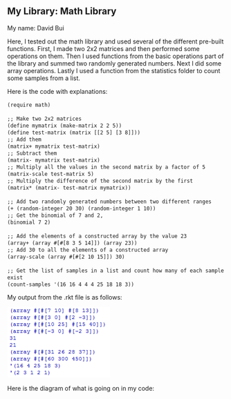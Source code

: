 
## My Library: Math Library
My name: David Bui

Here, I tested out the math library and used several of the different pre-built functions. First, I made two 2x2 matrices and then performed some operations on them. Then I used functions from the basic operations part of the library and summed two randomly generated numbers. Next I did some array operations. Lastly I used a function from the statistics folder to count some samples from a list.

Here is the code with explanations:

```
(require math)

;; Make two 2x2 matrices
(define mymatrix (make-matrix 2 2 5))
(define test-matrix (matrix [[2 5] [3 8]]))
;; Add them
(matrix+ mymatrix test-matrix)
;; Subtract them
(matrix- mymatrix test-matrix)
;; Multiply all the values in the second matrix by a factor of 5
(matrix-scale test-matrix 5)
;; Multiply the difference of the second matrix by the first
(matrix* (matrix- test-matrix mymatrix))

;; Add two randomly generated numbers between two different ranges
(+ (random-integer 20 30) (random-integer 1 10))
;; Get the binomial of 7 and 2, 
(binomial 7 2)

;; Add the elements of a constructed array by the value 23
(array+ (array #[#[8 3 5 14]]) (array 23))
;; Add 30 to all the elements of a constructed array
(array-scale (array #[#[2 10 15]]) 30)

;; Get the list of samples in a list and count how many of each sample exist
(count-samples '(16 16 4 4 4 25 18 18 3))
```

My output from the .rkt file is as follows:

![alt tag](https://github.com/buidavid16/FP1/blob/master/math_functions_output.png)

Here is the diagram of what is going on in my code:

